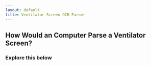 ```yaml
---
layout: default
title: Ventilator Screen OCR Parser
---
```


<h2>How Would an Computer Parse a Ventilator Screen?</h2>

<h3>Explore this below</h3>

